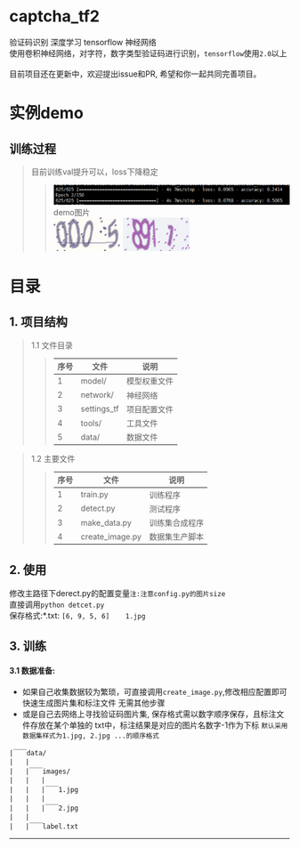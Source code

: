 # captcha_tf2 
验证码识别 深度学习 tensorflow 神经网络<br> 
使用卷积神经网络，对字符，数字类型验证码进行识别，`tensorflow`使用`2.0`以上<br>
<br>
目前项目还在更新中，欢迎提出issue和PR, 希望和你一起共同完善项目。

# 实例demo
## 训练过程
> 目前训练val提升可以，loss下降稳定
>> ![](./data/used_images/train_1.png)<br>
> demo图片<br>
>>  ![效果](./data/used_images/1.jpg) 
>>  ![效果](./data/used_images/2.jpg) 
 
 
# 目录
## 1. 项目结构
> 1.1 文件目录
>> |序号 | 文件| 说明|
>> | ----- | ----- | -----|
>> | 1 | model/ | 模型权重文件| 
>>| 2 | network/ | 神经网络|
>> | 3 | settings_tf | 项目配置文件|
>> | 4 | tools/ | 工具文件 |
>> | 5 | data/ | 数据文件|

> 1.2 主要文件
>> | 序号 | 文件 | 说明|
>> |------|------|-----|
>> | 1 | train.py | 训练程序 |
>> | 2 | detect.py | 测试程序 |
>> | 3 | make_data.py | 训练集合成程序|
>> | 4 | create_image.py | 数据集生产脚本|

## 2. 使用
修改主路径下derect.py的配置变量`注:注意config.py的图片size`<br>
直接调用```python detcet.py```<br>
保存格式:*.txt: ```[6, 9, 5, 6]    1.jpg``` 

## 3. 训练
#### 3.1 数据准备:
* 如果自己收集数据较为繁琐，可直接调用```create_image.py```,修改相应配置即可快速生成图片集和标注文件
无需其他步骤
* 或是自己去网络上寻找验证码图片集, 保存格式需以数字顺序保存，且标注文件存放在某个单独的 
txt中，标注结果是对应的图片名数字-1作为下标 `默认采用数据集样式为1.jpg, 2.jpg ...的顺序格式`<br>
```
|￣￣data/
|   |
|   |￣￣images/
|   |   |
|   |   |￣￣1.jpg
|   |   |
|   |   |￣￣2.jpg
|   |    
|   |￣￣label.txt
```
---